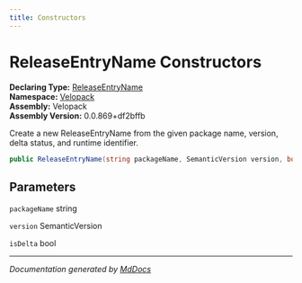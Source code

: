 ```yaml
---
title: Constructors
---
```

<!--  
  <auto-generated>   
    The contents of this file were generated by a tool.  
    Changes to this file may be list if the file is regenerated  
  </auto-generated>   
-->

# ReleaseEntryName Constructors

**Declaring Type:** [ReleaseEntryName](../index.md)  
**Namespace:** [Velopack](../../index.md)  
**Assembly:** Velopack  
**Assembly Version:** 0.0.869+df2bffb

Create a new ReleaseEntryName from the given package name, version, delta status, and runtime identifier.

```csharp
public ReleaseEntryName(string packageName, SemanticVersion version, bool isDelta);
```

## Parameters

`packageName`  string

`version`  SemanticVersion

`isDelta`  bool

___

*Documentation generated by [MdDocs](https://github.com/ap0llo/mddocs)*

